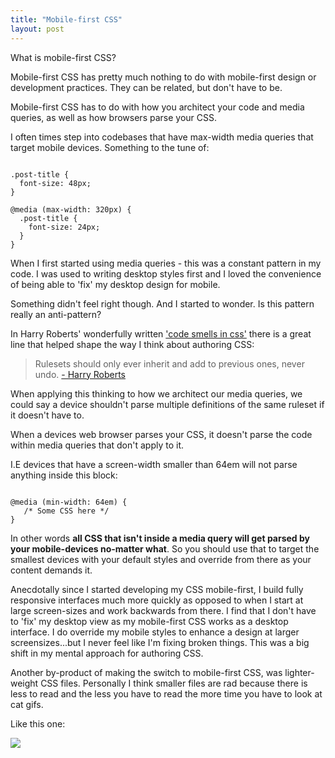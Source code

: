 ```yaml
---
title: "Mobile-first CSS"
layout: post
---
```


What is mobile-first CSS?

Mobile-first CSS has pretty much nothing to do with mobile-first design or development practices. They can be related, but don't have to be.

Mobile-first CSS has to do with how you architect your code and media queries, as well as how browsers parse your CSS.

I often times step into codebases that have max-width media queries that target mobile devices. Something to the tune of:

<pre class="phm pbm pbl-ns phl-ns"><code class="f5 f4-ns">
.post-title {
  font-size: 48px;
}

@media (max-width: 320px) {
  .post-title {
    font-size: 24px;
  }
}
</code></pre>

When I first started using media queries - this was a constant pattern in my code. I was used to writing desktop styles
first and I loved the convenience of being able to 'fix' my desktop design for mobile.

Something didn't feel right though. And I started to wonder.
Is this pattern really an anti-pattern?

In Harry Roberts' wonderfully written ['code smells in css'](http://csswizardry.com/2012/11/code-smells-in-css/)
there is a great line that helped shape the way I think about authoring CSS:

<blockquote class="f2 f1-ns bl b--near-white pll mln lh-copy">
  Rulesets should only ever inherit and add to previous ones, never undo.
  <a class="db f5 mtm" href="http://csswizardry.com/2012/11/code-smells-in-css">- Harry Roberts</a>
</blockquote>

When applying this thinking to how we architect our media queries, we could say a device shouldn't parse multiple definitions of the same ruleset if it doesn't have to.

When a devices web browser parses your CSS, it doesn't parse the code within media queries that don't apply to it.

I.E devices that have a screen-width smaller than 64em will not parse anything inside this block:

<pre class="phm pbm pbl-ns phl-ns">
<code class="f5 f4-ns">
@media (min-width: 64em) {
   /* Some CSS here */
}
</code></pre>

In other words **all CSS that isn't inside a media query will get parsed by
your mobile-devices no-matter what**. So you should use that to target the
smallest devices with your default styles and override from there as your
content demands it.

Anecdotally since I started developing my CSS mobile-first, I build
fully responsive interfaces much more quickly as opposed to when I start at large
screen-sizes and work backwards from there. I find that I don't have to 'fix'
my desktop view as my mobile-first CSS works as a desktop interface. I do override my mobile
styles to enhance a design at larger screensizes...but I never feel like I'm fixing broken things.
This was a big shift in my mental approach for authoring CSS.

Another by-product of making the switch to mobile-first CSS, was lighter-weight CSS files.
Personally I think smaller files are rad because there is less to read and the less you have to read the more time you have to look at cat gifs.

Like this one:

<img src="http://i.imgur.com/04EQtM6.gif"/>
